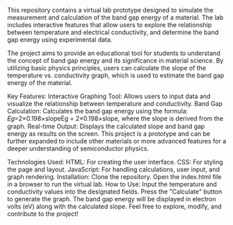 This repository contains a virtual lab prototype designed to simulate the measurement and calculation of the band gap energy of a material. The lab includes interactive features that allow users to explore the relationship between temperature and electrical conductivity, and determine the band gap energy using experimental data.

The project aims to provide an educational tool for students to understand the concept of band gap energy and its significance in material science. By utilizing basic physics principles, users can calculate the slope of the temperature vs. conductivity graph, which is used to estimate the band gap energy of the material.

Key Features:
Interactive Graphing Tool: Allows users to input data and visualize the relationship between temperature and conductivity.
Band Gap Calculation: Calculates the band gap energy using the formula: 
𝐸𝑔=2×0.198×slopeEg = 2×0.198×slope, where the slope is derived from the graph.
Real-time Output: Displays the calculated slope and band gap energy as results on the screen.
This project is a prototype and can be further expanded to include other materials or more advanced features for a deeper understanding of semiconductor physics.

Technologies Used:
HTML: For creating the user interface.
CSS: For styling the page and layout.
JavaScript: For handling calculations, user input, and graph rendering.
Installation:
Clone the repository.
Open the index.html file in a browser to run the virtual lab.
How to Use:
Input the temperature and conductivity values into the designated fields.
Press the "Calculate" button to generate the graph.
The band gap energy will be displayed in electron volts (eV) along with the calculated slope.
Feel free to explore, modify, and contribute to the project!

